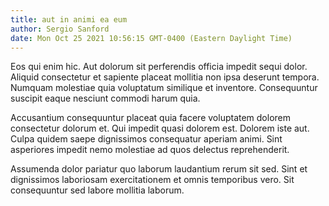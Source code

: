 ```yaml
---
title: aut in animi ea eum
author: Sergio Sanford
date: Mon Oct 25 2021 10:56:15 GMT-0400 (Eastern Daylight Time)
---
```

Eos qui enim hic. Aut dolorum sit perferendis officia impedit sequi dolor. Aliquid consectetur et sapiente placeat mollitia non ipsa deserunt tempora. Numquam molestiae quia voluptatum similique et inventore. Consequuntur suscipit eaque nesciunt commodi harum quia.

 Accusantium consequuntur placeat quia facere voluptatem dolorem consectetur dolorum et. Qui impedit quasi dolorem est. Dolorem iste aut. Culpa quidem saepe dignissimos consequatur aperiam animi. Sint asperiores impedit nemo molestiae ad quos delectus reprehenderit.

 Assumenda dolor pariatur quo laborum laudantium rerum sit sed. Sint et dignissimos laboriosam exercitationem et omnis temporibus vero. Sit consequuntur sed labore mollitia laborum.